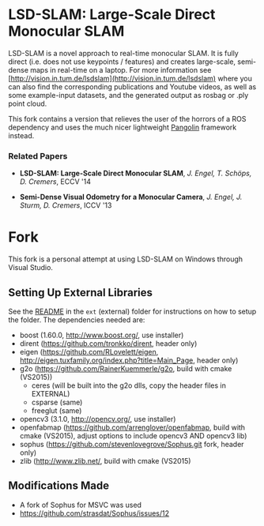 # LSD-SLAM: Large-Scale Direct Monocular SLAM

LSD-SLAM is a novel approach to real-time monocular SLAM. It is fully direct (i.e. does not use keypoints / features) and creates large-scale, 
semi-dense maps in real-time on a laptop. For more information see
[http://vision.in.tum.de/lsdslam](http://vision.in.tum.de/lsdslam)
where you can also find the corresponding publications and Youtube videos, as well as some 
example-input datasets, and the generated output as rosbag or .ply point cloud.

This fork contains a version that relieves the user of the horrors of a ROS dependency and uses the much nicer lightweight [Pangolin](https://github.com/stevenlovegrove/Pangolin) framework instead. 

### Related Papers

* **LSD-SLAM: Large-Scale Direct Monocular SLAM**, *J. Engel, T. Schöps, D. Cremers*, ECCV '14

* **Semi-Dense Visual Odometry for a Monocular Camera**, *J. Engel, J. Sturm, D. Cremers*, ICCV '13

# Fork

This fork is a personal attempt at using LSD-SLAM on Windows through Visual Studio.

## Setting Up External Libraries

See the [README](ext/README.md) in the `ext` (external) folder for instructions on how to setup the folder. The dependencies needed are:
- boost (1.60.0, http://www.boost.org/, use installer)
- dirent (https://github.com/tronkko/dirent, header only)
- eigen (https://github.com/RLovelett/eigen, http://eigen.tuxfamily.org/index.php?title=Main_Page, header only)
- g2o (https://github.com/RainerKuemmerle/g2o, build with cmake (VS2015))
  - ceres (will be built into the g2o dlls, copy the header files in EXTERNAL)
  - csparse (same)
  - freeglut (same)
- opencv3 (3.1.0, http://opencv.org/, use installer)
- openfabmap (https://github.com/arrenglover/openfabmap, build with cmake (VS2015), adjust options to include opencv3 AND opencv3 lib)
- sophus (https://github.com/stevenlovegrove/Sophus.git fork, header only)
- zlib (http://www.zlib.net/, build with cmake (VS2015)

## Modifications Made

- A fork of Sophus for MSVC was used
- https://github.com/strasdat/Sophus/issues/12
